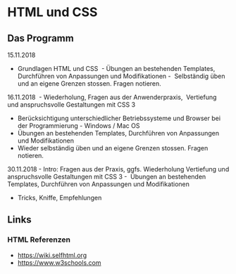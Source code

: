 # HTML und CSS

## Das Programm

15.11.2018
- Grundlagen HTML und CSS
 - Übungen an bestehenden Templates, Durchführen von Anpassungen und Modifikationen
-  Selbständig üben und an eigene Grenzen stossen. Fragen notieren. 

16.11.2018
 - Wiederholung, Fragen aus der Anwenderpraxis,  Vertiefung und anspruchsvolle Gestaltungen mit CSS 3
- Berücksichtigung unterschiedlicher Betriebssysteme und Browser bei der Programmierung - Windows / Mac OS  
- Übungen an bestehenden Templates, Durchführen von Anpassungen und Modifikationen
- Wieder selbständig üben und an eigene Grenzen stossen. Fragen notieren. 

30.11.2018
- Intro: Fragen aus der Praxis, ggfs. Wiederholung Vertiefung und anspruchsvolle Gestaltungen mit CSS 3
-  Übungen an bestehenden Templates, Durchführen von Anpassungen und Modifikationen
- Tricks, Kniffe, Empfehlungen

## Links
### HTML Referenzen
- https://wiki.selfhtml.org
- https://www.w3schools.com

